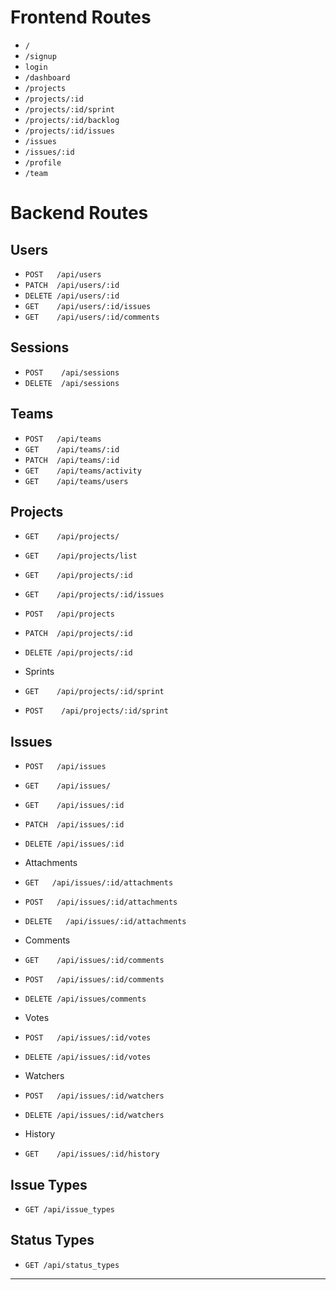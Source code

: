 # Frontend Routes
- `/`
- `/signup`
- `login`
- `/dashboard`
- `/projects`
- `/projects/:id`
- `/projects/:id/sprint`
- `/projects/:id/backlog`
- `/projects/:id/issues`
- `/issues`
- `/issues/:id`
- `/profile`
- `/team`

# Backend Routes

## Users
  - `POST   /api/users`
  - `PATCH  /api/users/:id`
  - `DELETE /api/users/:id`
  - `GET    /api/users/:id/issues`
  - `GET    /api/users/:id/comments`

## Sessions
  - `POST    /api/sessions`
  - `DELETE  /api/sessions`

## Teams
  - `POST   /api/teams`  
  - `GET    /api/teams/:id`  
  - `PATCH  /api/teams/:id`
  - `GET    /api/teams/activity`
  - `GET    /api/teams/users`

## Projects
  - `GET    /api/projects/`
  - `GET    /api/projects/list` <!-- ** (ID, title, image_avatar) -->
  - `GET    /api/projects/:id`
  - `GET    /api/projects/:id/issues`
  - `POST   /api/projects`
  - `PATCH  /api/projects/:id`
  - `DELETE /api/projects/:id`

  - Sprints
  - `GET    /api/projects/:id/sprint`
  - `POST    /api/projects/:id/sprint`

## Issues
  - `POST   /api/issues`
  - `GET    /api/issues/`
  - `GET    /api/issues/:id`
  - `PATCH  /api/issues/:id`
  - `DELETE /api/issues/:id`

  - Attachments
  - `GET   /api/issues/:id/attachments`
  - `POST   /api/issues/:id/attachments`
  - `DELETE   /api/issues/:id/attachments`

  - Comments
  - `GET    /api/issues/:id/comments`
  - `POST   /api/issues/:id/comments`
  - `DELETE /api/issues/comments`

  - Votes
  - `POST   /api/issues/:id/votes`
  - `DELETE /api/issues/:id/votes`

  - Watchers
  - `POST   /api/issues/:id/watchers`
  - `DELETE /api/issues/:id/watchers`

  - History
  - `GET    /api/issues/:id/history`

<!-- ## Comments
  - `GET /recent_comments`

## Activity
  - `GET /recent_activity` -->


<!-- The following routes are mainly for UI for now -->

  ## Issue Types
  - `GET /api/issue_types`

## Status Types
  - `GET /api/status_types`



___
<!--
## Sign up
- POST /users { firstname, lastname, email, password_digest}
- POST /sessions

## Create or Join Team
If creating a new team
- POST /teams {teamname, description, image_avatar, private}
- POST /users_teams {user_id, team_id, user_permission_type_id}

If joining a public team
- POST /users_teams {user_id, team_id, status, user_permission_type_id}
  - Default permission type will be set to lowest access
  - Status will be set to ACTIVE

If joining a private team
- POST /users_teams {user_id, team_id, status, user_permission_type_id}
  - Status will be set to PENDING and team owner can approve application


## Dashboard
- GET /projects
- GET /issues (Specifically issues assigned to user)
 -->
<!--

## Users
- `POST   /api/users`

  - Required params: `first_name, last_name, email`
  - Optional params: `avatar_url`
  - `email` must be unique
  > When creating users their *default permission type will be set to the lowest
  permission settings*. The value can be changed by team admin.

- `PATCH  /api/users/:id`




## Teams
- `POST   /api/teams`  

  - Required params: `team_name`
  - Optional params: `description, avatar_url`
  - `team_name` must be unique
  > FUTURE FEATURE: For the V1 all teams will be set to private. A later feature will be the ability to set teams to public that anyone can join.


- `PATCH  /api/teams/:id`

  - Permitted changes: `description, avatar_url`


##awesome-section
## Projects
- `GET    /api/projects/`
  -
  > FUTURE FEATURE: Add ability to request all projects including historical (ie deleted) through query params

- `GET    /api/projects/:id`
- `GET    /api/projects/:id/issues`
> Returns all issues for the project where status is active regard
- `GET    /api/projects/:id/backlog`
- `GET    /api/projects/:id/sprint`
- `POST   /api/projects`
  ###### Notes
  - Required params: `title, description`
  - Optional params: `avatar_url`


- `PATCH  /api/projects/:id`
  ###### Notes
  - Permitted changes: `title, description, email, avatar_url`


- `DELETE /api/projects/:id`
  ###### Notes
  > In order to preserve data for reports and issue relations, requests made to *DELETE will set the project's ACTIVE property to false* rather than deleting the record from the database


## Issues
- `POST   /api/issues`

  - Required params: `summary, issue_type_id`
  - Optional params: `description, attachment`


- `GET    /api/issues/:id`
- `PATCH  /api/issues/:id`

  - Permitted Changes: `summary, description, issue_type_id, attachments`
    > All patch requests made will also be logged in the issues audit table for issue history logging.
- `DELETE /api/issues/:id`

- Comments
- `GET    /api/issues/:id/comments`
- `POST   /api/issues/:id/comments`
- `DELETE /api/issues/:id/comments`

- Votes
- `POST   /api/issues/:id/comments`
- `DELETE /api/issues/:id/comments`

- Watchers
- `POST   /api/issues/:id/comments`
- `DELETE /api/issues/:id/comments`

- History
- `GET    /api/issues/:id/history`




The following routes are mainly for UI for now
## Issue Types
- `GET /api/issue_types`

## Status Types
- `GET /api/status_types`

## User Permission Types
- `GET /api/user_permission_types` -->
